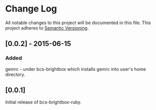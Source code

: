 # Change Log
All notable changes to this project will be documented in this file.
This project adheres to [Semantic Versioning](http://semver.org/).


## [0.0.2] -  2015-06-15
### Added
gemrc - under bcs-brightbox which installs gemrc into user's home directory.

## [0.0.1]

Initial release of bcs-brightbox-ruby.
